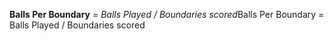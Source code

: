 <b>Balls Per Boundary</b> = <i>Balls Played / Boundaries scored</i>Balls Per Boundary = Balls Played / Boundaries scored
